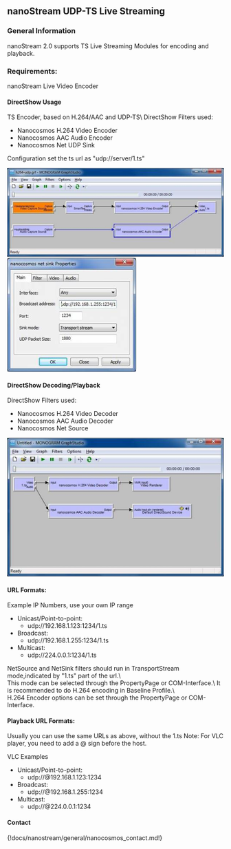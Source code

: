 ## nanoStream UDP-TS Live Streaming

### General Information
nanoStream 2.0 supports TS Live Streaming Modules for encoding and playback.

### Requirements:

nanoStream Live Video Encoder

#### DirectShow Usage

TS Encoder, based on H.264/AAC and UDP-TS\\
DirectShow Filters used:
  * Nanocosmos H.264 Video Encoder
  * Nanocosmos AAC Audio Encoder
  * Nanocosmos Net UDP Sink

Configuration set the ts url as "udp://server/1.ts"

![DirectShow UDP/TS Usage](img/nanostream_udp_ts_streaming_ds_usage_graph.jpeg)
![DirectShow UDP/TS Properties](img/nanostream_udp_ts_streaming_ds_usage_properties.jpeg)


#### DirectShow Decoding/Playback


DirectShow Filters used:
  * Nanocosmos H.264 Video Decoder
  * Nanocosmos AAC Audio Decoder
  * Nanocosmos Net Source

![DirectShow UDP/TS Playback](img/nanostream_udp_ts_streaming_ds_playback_graph.jpeg)



#### URL Formats:
Example IP Numbers, use your own IP range
  * Unicast/Point-to-point:
    * udp://192.168.1.123:1234/1.ts
  * Broadcast:
    * udp://192.168.1.255:1234/1.ts
  * Multicast:
    * udp://224.0.0.1:1234/1.ts

NetSource and NetSink filters should run in TransportStream mode,indicated by "1.ts" part of the url.\\  
This mode can be selected through the PropertyPage or COM-Interface.\\
It is recommended to do H.264 encoding in Baseline Profile.\\  
H.264 Encoder options can be set through the PropertyPage or COM-Interface.

#### Playback URL Formats:
Usually you can use the same URLs as above, without the 1.ts
Note: For VLC player, you need to add a @ sign before the host.

VLC Examples
  * Unicast/Point-to-point:
    * udp://@192.168.1.123:1234
  * Broadcast:
    * udp://@192.168.1.255:1234
  * Multicast:
    * udp://@224.0.0.1:1234

#### Contact
{!docs/nanostream/general/nanocosmos_contact.md!}
